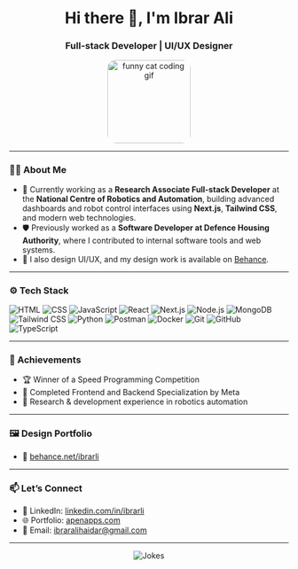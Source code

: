 <h1 align="center">Hi there 👋, I'm Ibrar Ali</h1>
<h3 align="center">Full-stack Developer | UI/UX Designer</h3>

<p align="center">
  <img src="https://media.giphy.com/media/bcKmIWkUMCjVm/giphy.gif" width="150" alt="funny cat coding gif" style="border-radius: 15px;" />
</p>

---

### 👨‍💻 About Me

- 💼 Currently working as a **Research Associate Full-stack Developer** at the **National Centre of Robotics and Automation**, building advanced dashboards and robot control interfaces using **Next.js**, **Tailwind CSS**, and modern web technologies.
- 🛡️ Previously worked as a **Software Developer at Defence Housing Authority**, where I contributed to internal software tools and web systems.
- 🎨 I also design UI/UX, and my design work is available on [Behance](https://behance.net/ibrarli).

---

### ⚙️ Tech Stack

![HTML](https://img.shields.io/badge/-HTML5-E34F26?style=flat&logo=html5&logoColor=white)
![CSS](https://img.shields.io/badge/-CSS3-1572B6?style=flat&logo=css3)
![JavaScript](https://img.shields.io/badge/-JavaScript-F7DF1E?style=flat&logo=javascript&logoColor=black)
![React](https://img.shields.io/badge/-React-61DAFB?style=flat&logo=react&logoColor=black)
![Next.js](https://img.shields.io/badge/-Next.js-000000?style=flat&logo=next.js&logoColor=white)
![Node.js](https://img.shields.io/badge/-Node.js-339933?style=flat&logo=node.js&logoColor=white)
![MongoDB](https://img.shields.io/badge/-MongoDB-47A248?style=flat&logo=mongodb&logoColor=white)
![Tailwind CSS](https://img.shields.io/badge/-Tailwind_CSS-38B2AC?style=flat&logo=tailwind-css&logoColor=white)
![Python](https://img.shields.io/badge/-Python-3776AB?style=flat&logo=python&logoColor=white)
![Postman](https://img.shields.io/badge/-Postman-FF6C37?style=flat&logo=postman&logoColor=white)
![Docker](https://img.shields.io/badge/-Docker-2496ED?style=flat&logo=docker&logoColor=white)
![Git](https://img.shields.io/badge/-Git-F05032?style=flat&logo=git&logoColor=white)
![GitHub](https://img.shields.io/badge/-GitHub-181717?style=flat&logo=github&logoColor=white)
![TypeScript](https://img.shields.io/badge/-TypeScript-181717?style=flat&logo=typescript&logoColor=white)


---

### 🏅 Achievements

- 🏆 Winner of a Speed Programming Competition  
- 📜 Completed Frontend and Backend Specialization by Meta
- 🔬 Research & development experience in robotics automation
  
---

### 🖼️ Design Portfolio

- 🎨 [behance.net/ibrarli](https://behance.net/ibrarli)

---

### 📫 Let’s Connect

- 💬 LinkedIn: [linkedin.com/in/ibrarli](https://linkedin.com/in/ibrarli)
- 🌐 Portfolio: [apenapps.com](https://apenapps.com)
- 📧 Email: [ibraralihaidar@gmail.com](mailto:ibraralihaidar@gmail.com)

---

<p align="center">
  <img src="https://readme-jokes.vercel.app/api" alt="Jokes" />
</p>
